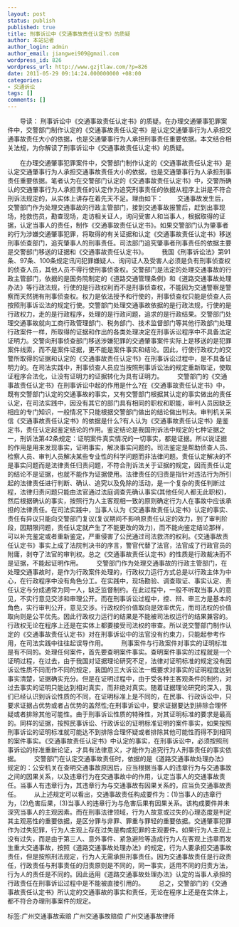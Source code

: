 ```yaml
---
layout: post
status: publish
published: true
title: 刑事诉讼中《交通事故责任认定书》的质疑
author: 本站记者
author_login: admin
author_email: jiangwei909@gmail.com
wordpress_id: 826
wordpress_url: http://www.gzjtlaw.com/?p=826
date: 2011-05-29 09:14:24.000000000 +08:00
categories:
- 交通诉讼
tags: []
comments: []
---
```

　　导读： 刑事诉讼中《交通事故责任认定书》的质疑。在办理交通肇事犯罪案件中，交警部门制作认定的《交通事故责任认定书》是认定交通肇事行为人承担交通事故责任大小的依据，也是交通肇事行为人承担刑事责任重要依据。本文结合相关法规，为你解读了刑事诉讼中《交通事故责任认定书》的质疑。　　在办理交通肇事犯罪案件中，交警部门制作认定的《交通事故责任认定书》是认定交通肇事行为人承担交通事故责任大小的依据，也是交通肇事行为人承担刑事责任重要依据。笔者认为在交警部门认定的《交通事故责任认定书》中，交警所确认的交通肇事行为人承担责任的认定作为追究刑事责任的依据从程序上讲是不符合刑诉法规定的，从实体上讲存在着先天不足。理由如下：　　交通事故发生后，交警部门作为处理交通事故的行政主管部门，接到交通事故报警后，赶到出事现场，抢救伤员，勘查现场，走访相关证人，询问受害人和当事人，根据取得的证据，认定当事人的责任，制作《交通事故责任认定书》。如果交警部门认为肇事者的行为涉嫌交通肇事犯罪，将取得的有关证据和认定《交通事故责任认定书》移送刑事侦查部门，追究肇事人的刑事责任。司法部门追究肇事者刑事责任的依据主要是交警部门移送的证据和《交通事故责任认定书》。　　我国《刑事诉讼法》第91条、97条、100条规定讯问犯罪嫌疑人、询问证人及受害人必须是负有刑事侦查权的侦查人员，其他人员不得行使刑事侦查权。交警部门是法定的处理交通事故的行政主管部门，依据的是国务院制定的《道路交通管理条例》和《道路交通事故处理办法》等行政法规，行使的是行政权利而不是刑事侦查权，不能因为交通警察是警察而天然拥有刑事侦查权。权力是依法授予和行使的，刑事侦查权只能是侦查人员按照刑事诉讼法的规定行使。交警部门处理交通事故依据的是行政法规，行使的是行政权力，走的是行政程序，处理的是行政问题，追求的是行政结果。交警部门处理交通事故就向工商行政管理部门、税务部门、技术监督部门等其他行政部门处理行政案件一样，所取得的证据和作出的各类处理决定在刑事诉讼程序中不具备法定证明力。交警向刑事侦查部门移送涉嫌犯罪的交通肇事案件实际上是移送的是犯罪案件线索，而不是案件证据，更不能是案件事实和结论。因此，行使行政权力的交警所取得的证据和认定的《交通事故责任认定书》在刑事诉讼过程中，是不具备证明力的。在司法实践中，刑事侦查人员应当按照刑事诉讼法的规定重新取证，使取证程序合法化，让没有证明力的证据转化为具有证明力。　　交警部门的《交通事故责任认定书》在刑事诉讼中起的作用是什么?在《交通事故责任认定书》中，既有交警部门认定的交通事故的事实，又有交警部门根据其认定的事实做出的责任认定，在司法实践中，因没有其它的部门具有相同的职权和职能，审判人员因缺乏相应的专门知识，一般情况下只能根据交警部门做出的结论做出判决。审判机关采信《交通事故责任认定书》的依据是什么?有人认为《交通事故责任认定书》是鉴定书，责任认定起鉴定结论的作用。鉴定结论是我国刑诉法中规定的七种证据之一，刑诉法第42条规定：证明案件真实情况的一切事实，都是证据。所以说证据的作用是用来发现事实，证明事实，解决事实问题的。司法鉴定是帮助侦查人员、检察人员、审判人员解决某些专业性的科学问题而非法律问题。责任认定解决的不是事实问题而是法律责任归责问题，不符合刑诉法关于证据的规定，因而责任认定的结论不是证据，也就不能作为证据使用。法律责任的归责是指针对违法行为所引起的法律责任进行判断、确认、追究以及免除的活动，是一个复杂的责任判断过程，法律归责问题只能由法官通过法庭调查先确认事实(其他任何人都无此职权)，然后根据确认的事实，按照行为人主客观相一致的原则确定行为人在事故中应该承担的法律责任。在司法实践中，当事人认为《交通事故责任认定书》认定的事实、责任有异议只能向交警部门复议(复议期间不影响原责任认定的效力，到了审判阶段，因期限问题，责任认定就产生了不能更改的效力)，而不能向鉴定结论那样，可以补充鉴定或者重新鉴定，严重侵害了公民通过司法救济的权利。《交通事故责任认定书》事实上成了法院判决书的序言，警官代替了法官，法官成了行政官员的附庸，剥夺了法官的审判权。总之《交通事故责任认定书》的性质是行政裁决而不是证据，不能起证明作用。　　交警部门作为处理交通事故的行政主管部门，在处理交通事故时，是作为行政案件处理的，行政权力运行方式总是以行政主体为中心，在行政程序中没有角色分工。在实践中，现场勘验、调查取证、事实认定、责任认定与分成通常为同一人，缺乏监督制约。在此过程中，一般不听取当事人的意见，不实行意见交涉和审理公开。而在刑事诉讼过程中，控、辩、审三方是基本的角色，实行审判公开，意见交涉。行政权的价值取向是效率优先，而司法权的价值取向则是公平优先。因此行政权力运行的结果是不能被司法权运行的结果兼容的。行政权无论在程序上还是在实体上都要接受司法权的审查。所以说交警部门制作认定的《交通事故责任认定书》对在刑事诉讼中的法官没有约束力，只能起参考作用，在司法实践中往往起误导作用。　　刑事案件与行政案件对事实的证明标准是有不同的。处理任何案件，首先要查明案件事实。查明案件事实的过程就是一个证明过程，在过去，由于我国对证据理论研究不足，法律对证明标准的规定没有因诉讼性质不同而作不同的规定，我国的三大诉讼法一概要求对事实的证明程度达到事实清楚，证据确实充分。但是在证明过程中，由于受各种主客观条件的制约，对过去事实的证明只能达到相对真实，而非绝对真实。随着证据理论研究的深入，我们已经认识到诉讼性质的不同，在证明标准上是不同的，在民事、行政诉讼中，只要求证据占优势或者占优势的盖然性;在刑事诉讼中，要求证据要达到排除合理怀疑或者排除其他可能性。由于刑事诉讼性质的特殊性，对其证明标准的要求是最高的。同样的证据，按照民事诉讼、行政诉讼的证明标准证明的案件事实，如果按照刑事诉讼的证明标准就可能达不到排除合理怀疑或者排除其他可能性而得不到相同的案件事实。《交通事故责任认定书》中认定的事实，在刑事诉讼中，必须按照刑事诉讼的标准重新论证，才具有法律意义，才能作为追究行为人刑事责任的事实依据。　　交警部门在认定交通事故责任时，依据的是《道路交通事故处理办法》规定的：公安机关在查明交通事故原因后，应当根据当事人的违章行为与交通事故之间的因果关系，以及违章行为在交通事故中的作用，认定当事人的交通事故责任。当事人有违章行为，其违章行为与交通事故有因果关系的，应当负交通事故责任。　　从上述规定可以看出，交通事故责任构成要件为：(1)当事人的违章行为，(2)危害后果，(3)当事人的违章行为与危害后果有因果关系。该构成要件并未深究当事人的主观因素。而在刑事法律领域，行为人故意或过失的心理态度是判定其主观恶性的重要依据，是区分罪与非罪、罪重与罪轻的重要依据。交通肇事犯罪作为过失犯罪，行为人主观上存在过失是构成犯罪的主观要件。如果行为人主观上没有过失，而是由于第三人、意外事件、紧急避险等造成行为人在客观上违章而发生重大交通事故，按照《道路交通事故处理办法》的规定，行为人要承担交通事故责任，但是按照刑法规定，行为人无需承担刑事责任。因为交通事故责任是行政责任，行政责任与刑事责任的归责原则是不同的，同一事实，适用不同的归责方法，行为人的责任是不同的。因此适用《道路交通事故处理办法》认定的当事人承担的行政责任在刑事诉讼过程中是不能被直接引用的。　　总之，交警部门的《交通事故责任认定书》所认定的交通事故的事实和责任，无论在程序上还是在实体上，都不符合办理刑事案件的规定。标签:广州交通事故索赔 广州交通事故赔偿 广州交通事故律师
